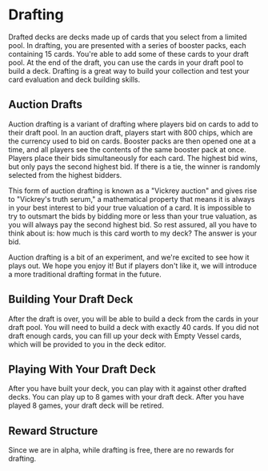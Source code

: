 # Drafting

Drafted decks are decks made up of cards that you select from a limited pool. In drafting, you are presented with a series of
booster packs, each containing 15 cards. You're able to add some of these cards to your draft pool. At the end of the draft, you
can use the cards in your draft pool to build a deck. Drafting is a great way to build your collection and test your
card evaluation and deck building skills.

## Auction Drafts

Auction drafting is a variant of drafting where players bid on cards to add to their draft pool. In an auction draft,
players start with 800 chips, which are the currency used to bid on cards. Booster packs are then opened one at a time,
and all players see the contents of the same booster pack at once. Players place their bids simultaneously for each card.
The highest bid wins, but only pays the second highest bid. If there is a tie, the winner is randomly selected from the
highest bidders.

This form of auction drafting is known as a "Vickrey auction" and gives rise to "Vickrey's truth serum," a mathematical
property that means it is always in your best interest to bid your true valuation of a card. It is impossible to try to
outsmart the bids by bidding more or less than your true valuation, as you will always pay the second highest bid.
So rest assured, all you have to think about is: how much is this card worth to my deck? The answer is your bid.

Auction drafting is a bit of an experiment, and we're excited to see how it plays out. We hope you enjoy it! But if players
don't like it, we will introduce a more traditional drafting format in the future.

## Building Your Draft Deck

After the draft is over, you will be able to build a deck from the cards in your draft pool. You will need to build a deck
with exactly 40 cards. If you did not draft enough cards, you can fill up your deck with Empty Vessel cards, which will
be provided to you in the deck editor.

## Playing With Your Draft Deck

After you have built your deck, you can play with it against other drafted decks. You can play up to 8 games with your
draft deck. After you have played 8 games, your draft deck will be retired.

## Reward Structure

Since we are in alpha, while drafting is free, there are no rewards for drafting.
